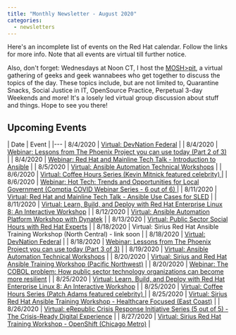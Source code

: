 ```yaml
---
title: "Monthly Newsletter - August 2020"
categories:
  - newsletters
---
```


Here's an incomplete list of events on the Red Hat calendar.  Follow the links for more info.  Note that all events are virtual till further notice. 

Also, don't forget: Wednesdays at Noon CT, I host the [MOSH>pit](https://www.damien.live/moshpit), a virtual gathering of geeks and geek wannabees who get together to discuss the topics of the day.  These topics include, but are not limited to, Quarantine Snacks, Social Justice in IT, OpenSource Practice, Perpetual 3-day Weekends and more!  It's a losely led virtual group discussion about stuff and things.  Hope to see you there!

## Upcoming Events

| Date | Event |
|---
| 8/4/2020 | [Virtual: DevNation Federal](https://www.brighttalk.com/channel/18381/) |
| 8/4/2020 | [Webinar: Lessons from The Phoenix Project you can use today (Part 2 of 3) ](https://www.redhat.com/en/events/webinar/lessons-phoenix-project-you-can-use-today) |
| 8/4/2020 | [Webinar: Red Hat and Mainline Tech Talk - Introduction to Ansible](https://primetime.bluejeans.com/a2m/register/dudzpzdb) |
| 8/5/2020 | [Virtual: Ansible Automation Technical Workshops](https://events.redhat.com/profile/web/index.cfm?PKwebID=0x45164abcd) |
| 8/6/2020 | [Virtual: Coffee Hours Series (Kevin Mitnick featured celebrity) ](https://events.redhat.com/profile/web/index.cfm?PKwebID=0x46627abcd) |
| 8/6/2020 | [Webinar: Hot Tech: Trends and Opportunities for Local Government (Comptia COVID Webinar Series - 6 out of 6) ](https://www.comptia.org/events/pti-webinar-series-cybersecurity-emerging-technology-in-local-government) |
| 8/11/2020 | [Virtual: Red Hat and Mainline Tech Talk - Ansible Use Cases for SLED](https://primetime.bluejeans.com/a2m/register/tszwwkup) |
| 8/11/2020 | [Virtual: Learn, Build, and Deploy with Red Hat Enterprise Linux 8: An Interactive Workshop](https://events.redhat.com/profile/web/index.cfm?PKwebID=0x45145abcd) |
| 8/12/2020 | [Virtual: Ansible Automation Platform Workshop with Dynatek](https://www.dyntek.com/red-hat-ansible-workshop-virtual?utm_medium=email&_hsenc=p2ANqtz-8xsQa17NhKruPh-hWd3DKmyEfueA5qfL50wOxMuB9_wv0f_fSrXdt_9v4bH9XMpE43GRF_1JSuBix-nbPYS7sCkmUglw&_hsmi=2&utm_content=2&utm_source=hs_email&hsCtaTracking=e7e4a77c-1214-41be-bac7-8486e9886622%7Cc266276b-df39-465d-bfdc-0da29a45d6db) |
| 8/13/2020 | [Virtual: Public Sector Social Hours with Red Hat Experts](https://events.redhat.com/profile/web/index.cfm?PKwebID=0x44005abcd) |
| 8/18/2020 | Virtual: Sirius Red Hat Ansible Training Workshop (North Central) - link soon |
| 8/18/2020 | [Virtual: DevNation Federal](https://www.brighttalk.com/channel/18381/) |
| 8/18/2020 | [Webinar: Lessons from The Phoenix Project you can use today (Part 3 of 3)](https://www.redhat.com/en/events/webinar/lessons-phoenix-project-you-can-use-today) |
| 8/19/2020 | [Virtual: Ansible Automation Technical Workshops](https://events.redhat.com/profile/web/index.cfm?PKwebID=0x45164abcd) |
| 8/20/2020 | [Virtual: Sirius and Red Hat Ansible Training Workshop (Pacific Northwest)](https://events.siriuscom.com/august20-siriusredhatimmersionday) |
| 8/20/2020 | [Webinar: The COBOL problem: How public sector technology organizations can become more resilient](https://event.on24.com/eventRegistration/EventLobbyServlet?target=reg20.jsp&referrer=&eventid=2467004&sessionid=1&key=8EDE9FFC9799571DBB9A50FA7D75CC90&regTag=&sourcepage=register) |
| 8/25/2020 | [Virtual: Learn, Build, and Deploy with Red Hat Enterprise Linux 8: An Interactive Workshop](https://events.redhat.com/profile/web/index.cfm?PKwebID=0x45145abcd) |
| 8/25/2020 | [Virtual: Coffee Hours Series (Patch Adams featured celebrity) ](https://events.redhat.com/profile/web/index.cfm?PKwebID=0x46627abcd) |
| 8/25/2020 | [Virtual: Sirius Red Hat Ansible Training Workshop - Healthcare Focused (East Coast)]() |
| 8/26/2020 | [Virtual: eRepublic Crisis Response Initiative Series (5 out of 5) - The Crisis-Ready Digital Experience](https://www.governing.com/crisisresponse/conversations) |
| 8/27/2020 | [Virtual: Sirius Red Hat Training Workshop - OpenShift (Chicago Metro)](https://events.siriuscom.com/august27-siriusredhatimmersionday) |